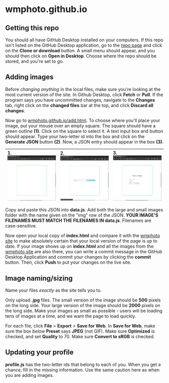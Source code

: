 # wmphoto.github.io

## Getting this repo 

You should all have GitHub Desktop installed on your computers. If this repo isn't listed on the GitHub Desktop application, go to the <a href="https://github.com/wmphoto/wmphoto.github.io">repo page</a> and click on the **Clone or download** button. A small menu should appear, and you should then click on **Open in Desktop**. Choose where the repo should be stored, and you're set to go.

## Adding images 

Before *changing anything* in the local files, make sure you're looking at the most current version of the site. In Github Desktop, click **Fetch** or **Pull**. If the program says you have uncommitted changes, navigate to the **Changes** tab, right click on the **changed files** bar at the top, and click **Discard all changes**. 

Now go to <a href="https://wmphoto.github.io/add.html">wmphoto.github.io/add.html</a>. To choose where you'll place your image, put your mouse over an empty square. The square should have a green outline **(1)**.  Click on the square to select it. A text input box and button should appear. Type your two-letter id into the box and click on the **Generate JSON** button **(2)**. Now, a JSON entry should appear in the box **(3)**. 

| 1.![](docs/add-01.png) | 2.![](docs/add-02.png) | 3.![](docs/add-03.png) |
| :----------------------- | :----------------------- | :----------------------- |

Copy and paste this JSON into **data.js**. Add both the large and small images folder with the name given on the "img" row of the JSON. **YOUR IMAGE'S FILENAMES MUST MATCH THE FILENAMES IN data.js**. Filenames are case-sensitive.

Now open your local copy of **index.html** and compare it with the <a href="https://wmphoto.github.io">wmphoto site</a> to make absolutely certain that your local version of the page is up to date. If your image shows up on **index.html** and all the images from the <a href="https://wmphoto.github.io">wmphoto site</a> are also there, you can write a commit message in the GitHub Desktop Application and commit your changes by clicking the **commit** button. Then, click **Push** to put your changes on the live site.

## Image naming/sizing

Name your files *exactly* as the site tells you to.

Only upload **.jpg** files. The small version of the image should be **500** pixels on the long side. Your large version of the image should be **2000** pixels on the long side. Make your images as small as possible - users will be loading tens of images at a time, and we want the page to load quickly. 

For each file, click **File** > **Export** > **Save for Web**. In **Save for Web**, make sure the box *below* **Preset** says **JPEG** (not GIF). Make sure **Optimized** is checked, and set **Quality** to 70. Make sure **Convert to sRGB** is checked.

## Updating your profile

**profile.js** has the two-letter ids that belong to each of you. When you get a chance, fill in the missing information. Use the same caution here as when you are adding images.
